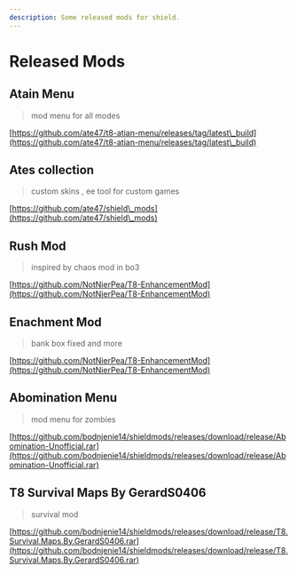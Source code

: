 ```yaml
---
description: Some released mods for shield.
---
```


# Released Mods

## Atain Menu

> mod menu for all modes

[https://github.com/ate47/t8-atian-menu/releases/tag/latest\_build](https://github.com/ate47/t8-atian-menu/releases/tag/latest\_build)

## Ates collection

> custom skins , ee tool for custom games

[https://github.com/ate47/shield\_mods](https://github.com/ate47/shield\_mods)

## Rush Mod

> inspired by chaos mod in bo3

[https://github.com/NotNierPea/T8-EnhancementMod](https://github.com/NotNierPea/T8-EnhancementMod)

## Enachment Mod

> bank box fixed and more

[https://github.com/NotNierPea/T8-EnhancementMod](https://github.com/NotNierPea/T8-EnhancementMod)

## Abomination Menu

> mod menu for zombies

[https://github.com/bodnjenie14/shieldmods/releases/download/release/Abomination-Unofficial.rar](https://github.com/bodnjenie14/shieldmods/releases/download/release/Abomination-Unofficial.rar)

## T8 Survival Maps By GerardS0406

> survival mod

[https://github.com/bodnjenie14/shieldmods/releases/download/release/T8.Survival.Maps.By.GerardS0406.rar](https://github.com/bodnjenie14/shieldmods/releases/download/release/T8.Survival.Maps.By.GerardS0406.rar)
